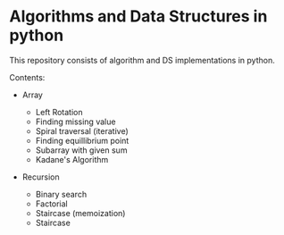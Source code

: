 # Algorithms and Data Structures in python
This repository consists of algorithm and DS implementations in python. 

Contents:

- Array
  - Left Rotation
  - Finding missing value
  - Spiral traversal (iterative)
  - Finding equillibrium point
  - Subarray with given sum
  - Kadane's Algorithm

- Recursion
  - Binary search
  - Factorial
  - Staircase (memoization)
  - Staircase
